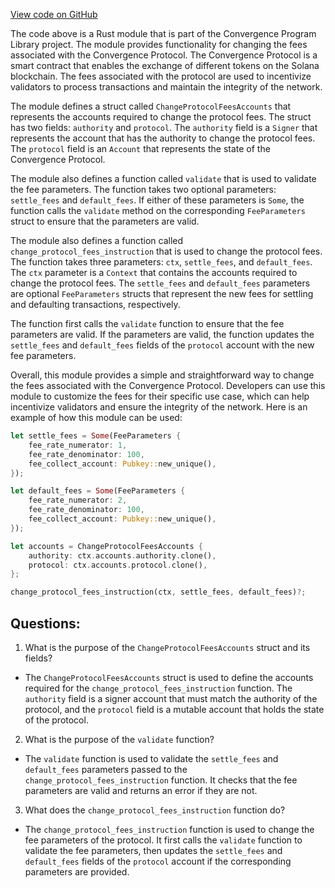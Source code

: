 [View code on GitHub](https://github.com/convergence-rfq/convergence-program-library/rfq/program/src/instructions/protocol/change_protocol_fees.rs)

The code above is a Rust module that is part of the Convergence Program Library project. The module provides functionality for changing the fees associated with the Convergence Protocol. The Convergence Protocol is a smart contract that enables the exchange of different tokens on the Solana blockchain. The fees associated with the protocol are used to incentivize validators to process transactions and maintain the integrity of the network.

The module defines a struct called `ChangeProtocolFeesAccounts` that represents the accounts required to change the protocol fees. The struct has two fields: `authority` and `protocol`. The `authority` field is a `Signer` that represents the account that has the authority to change the protocol fees. The `protocol` field is an `Account` that represents the state of the Convergence Protocol.

The module also defines a function called `validate` that is used to validate the fee parameters. The function takes two optional parameters: `settle_fees` and `default_fees`. If either of these parameters is `Some`, the function calls the `validate` method on the corresponding `FeeParameters` struct to ensure that the parameters are valid.

The module also defines a function called `change_protocol_fees_instruction` that is used to change the protocol fees. The function takes three parameters: `ctx`, `settle_fees`, and `default_fees`. The `ctx` parameter is a `Context` that contains the accounts required to change the protocol fees. The `settle_fees` and `default_fees` parameters are optional `FeeParameters` structs that represent the new fees for settling and defaulting transactions, respectively.

The function first calls the `validate` function to ensure that the fee parameters are valid. If the parameters are valid, the function updates the `settle_fees` and `default_fees` fields of the `protocol` account with the new fee parameters.

Overall, this module provides a simple and straightforward way to change the fees associated with the Convergence Protocol. Developers can use this module to customize the fees for their specific use case, which can help incentivize validators and ensure the integrity of the network. Here is an example of how this module can be used:

```rust
let settle_fees = Some(FeeParameters {
    fee_rate_numerator: 1,
    fee_rate_denominator: 100,
    fee_collect_account: Pubkey::new_unique(),
});

let default_fees = Some(FeeParameters {
    fee_rate_numerator: 2,
    fee_rate_denominator: 100,
    fee_collect_account: Pubkey::new_unique(),
});

let accounts = ChangeProtocolFeesAccounts {
    authority: ctx.accounts.authority.clone(),
    protocol: ctx.accounts.protocol.clone(),
};

change_protocol_fees_instruction(ctx, settle_fees, default_fees)?;
```
## Questions: 
 1. What is the purpose of the `ChangeProtocolFeesAccounts` struct and its fields?
- The `ChangeProtocolFeesAccounts` struct is used to define the accounts required for the `change_protocol_fees_instruction` function. The `authority` field is a signer account that must match the authority of the protocol, and the `protocol` field is a mutable account that holds the state of the protocol.

2. What is the purpose of the `validate` function?
- The `validate` function is used to validate the `settle_fees` and `default_fees` parameters passed to the `change_protocol_fees_instruction` function. It checks that the fee parameters are valid and returns an error if they are not.

3. What does the `change_protocol_fees_instruction` function do?
- The `change_protocol_fees_instruction` function is used to change the fee parameters of the protocol. It first calls the `validate` function to validate the fee parameters, then updates the `settle_fees` and `default_fees` fields of the `protocol` account if the corresponding parameters are provided.
